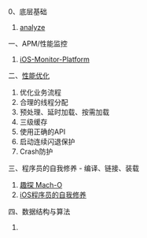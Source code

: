  
 0、底层基础
 1. [analyze](https://github.com/draveness/analyze)
 
 一、APM/性能监控
 1. [iOS-Monitor-Platform](https://github.com/aozhimin/iOS-Monitor-Platform)
 
 二、[性能优化](https://github.com/skyming/iOS-Performance-Optimization)
1. 优化业务流程
2. 合理的线程分配
3. 预处理、延时加载、按需加载
4. 三级缓存
5. 使用正确的API
6. 启动连续闪退保护
7. Crash防护

三、程序员的自我修养 - 编译、链接、装载
1. [趣探 Mach-O](https://juejin.im/post/5a0c5c5e51882555cc416602)
2. [iOS程序员的自我修养](https://juejin.im/post/5d5273b1f265da03f233c2d6)


四、数据结构与算法
1. []()

